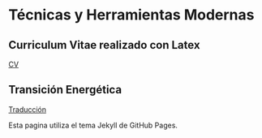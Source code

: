 # Técnicas y Herramientas Modernas

## Curriculum Vitae realizado con Latex

[CV](https://github.com/mTorres95/TyHM-2021/blob/main/CV_Torres_Lopez_Mia_EN.pdf)

## Transición Energética

[Traducción](https://github.com/mTorres95/TyHM-2021/blob/main/Tecnicas_y_Herramientas_Modernas___Transici_n_Energ_tica.pdf)

Esta pagina utiliza el tema Jekyll de GitHub Pages.
